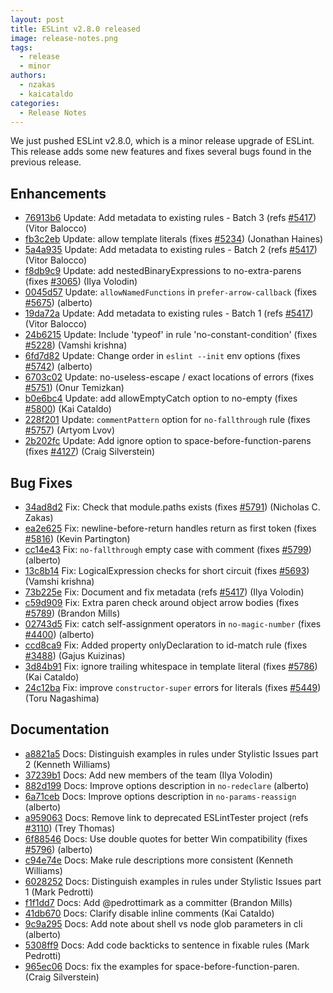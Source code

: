 ```yaml
---
layout: post
title: ESLint v2.8.0 released
image: release-notes.png
tags:
  - release
  - minor
authors:
  - nzakas
  - kaicataldo
categories:
  - Release Notes
---
```


We just pushed ESLint v2.8.0, which is a minor release upgrade of ESLint. This release adds some new features and fixes several bugs found in the previous release.








## Enhancements


* [76913b6](https://github.com/eslint/eslint/commit/76913b6) Update: Add metadata to existing rules - Batch 3 (refs [#5417](https://github.com/eslint/eslint/issues/5417)) (Vitor Balocco)
* [fb3c2eb](https://github.com/eslint/eslint/commit/fb3c2eb) Update: allow template literals (fixes [#5234](https://github.com/eslint/eslint/issues/5234)) (Jonathan Haines)
* [5a4a935](https://github.com/eslint/eslint/commit/5a4a935) Update: Add metadata to existing rules - Batch 2 (refs [#5417](https://github.com/eslint/eslint/issues/5417)) (Vitor Balocco)
* [f8db9c9](https://github.com/eslint/eslint/commit/f8db9c9) Update: add nestedBinaryExpressions to no-extra-parens (fixes [#3065](https://github.com/eslint/eslint/issues/3065)) (Ilya Volodin)
* [0045d57](https://github.com/eslint/eslint/commit/0045d57) Update: `allowNamedFunctions` in `prefer-arrow-callback` (fixes [#5675](https://github.com/eslint/eslint/issues/5675)) (alberto)
* [19da72a](https://github.com/eslint/eslint/commit/19da72a) Update: Add metadata to existing rules - Batch 1 (refs [#5417](https://github.com/eslint/eslint/issues/5417)) (Vitor Balocco)
* [24b6215](https://github.com/eslint/eslint/commit/24b6215) Update: Include 'typeof' in rule 'no-constant-condition' (fixes [#5228](https://github.com/eslint/eslint/issues/5228)) (Vamshi krishna)
* [6fd7d82](https://github.com/eslint/eslint/commit/6fd7d82) Update: Change order in `eslint --init` env options (fixes [#5742](https://github.com/eslint/eslint/issues/5742)) (alberto)
* [6703c02](https://github.com/eslint/eslint/commit/6703c02) Update: no-useless-escape / exact locations of errors (fixes [#5751](https://github.com/eslint/eslint/issues/5751)) (Onur Temizkan)
* [b0e6bc4](https://github.com/eslint/eslint/commit/b0e6bc4) Update: add allowEmptyCatch option to no-empty (fixes [#5800](https://github.com/eslint/eslint/issues/5800)) (Kai Cataldo)
* [228f201](https://github.com/eslint/eslint/commit/228f201) Update: `commentPattern` option for `no-fallthrough` rule (fixes [#5757](https://github.com/eslint/eslint/issues/5757)) (Artyom Lvov)
* [2b202fc](https://github.com/eslint/eslint/commit/2b202fc) Update: Add ignore option to space-before-function-parens (fixes [#4127](https://github.com/eslint/eslint/issues/4127)) (Craig Silverstein)




## Bug Fixes


* [34ad8d2](https://github.com/eslint/eslint/commit/34ad8d2) Fix: Check that module.paths exists (fixes [#5791](https://github.com/eslint/eslint/issues/5791)) (Nicholas C. Zakas)
* [ea2e625](https://github.com/eslint/eslint/commit/ea2e625) Fix: newline-before-return handles return as first token (fixes [#5816](https://github.com/eslint/eslint/issues/5816)) (Kevin Partington)
* [cc14e43](https://github.com/eslint/eslint/commit/cc14e43) Fix: `no-fallthrough` empty case with comment (fixes [#5799](https://github.com/eslint/eslint/issues/5799)) (alberto)
* [13c8b14](https://github.com/eslint/eslint/commit/13c8b14) Fix: LogicalExpression checks for short circuit (fixes [#5693](https://github.com/eslint/eslint/issues/5693)) (Vamshi krishna)
* [73b225e](https://github.com/eslint/eslint/commit/73b225e) Fix: Document and fix metadata (refs [#5417](https://github.com/eslint/eslint/issues/5417)) (Ilya Volodin)
* [c59d909](https://github.com/eslint/eslint/commit/c59d909) Fix: Extra paren check around object arrow bodies (fixes [#5789](https://github.com/eslint/eslint/issues/5789)) (Brandon Mills)
* [02743d5](https://github.com/eslint/eslint/commit/02743d5) Fix: catch self-assignment operators in `no-magic-number` (fixes [#4400](https://github.com/eslint/eslint/issues/4400)) (alberto)
* [ccd8ca9](https://github.com/eslint/eslint/commit/ccd8ca9) Fix: Added property onlyDeclaration to id-match rule (fixes [#3488](https://github.com/eslint/eslint/issues/3488)) (Gajus Kuizinas)
* [3d84b91](https://github.com/eslint/eslint/commit/3d84b91) Fix: ignore trailing whitespace in template literal (fixes [#5786](https://github.com/eslint/eslint/issues/5786)) (Kai Cataldo)
* [24c12ba](https://github.com/eslint/eslint/commit/24c12ba) Fix: improve `constructor-super` errors for literals (fixes [#5449](https://github.com/eslint/eslint/issues/5449)) (Toru Nagashima)




## Documentation


* [a8821a5](https://github.com/eslint/eslint/commit/a8821a5) Docs: Distinguish examples in rules under Stylistic Issues part 2 (Kenneth Williams)
* [37239b1](https://github.com/eslint/eslint/commit/37239b1) Docs: Add new members of the team (Ilya Volodin)
* [882d199](https://github.com/eslint/eslint/commit/882d199) Docs: Improve options description in `no-redeclare` (alberto)
* [6a71ceb](https://github.com/eslint/eslint/commit/6a71ceb) Docs: Improve options description in `no-params-reassign` (alberto)
* [a959063](https://github.com/eslint/eslint/commit/a959063) Docs: Remove link to deprecated ESLintTester project (refs [#3110](https://github.com/eslint/eslint/issues/3110)) (Trey Thomas)
* [6f88546](https://github.com/eslint/eslint/commit/6f88546) Docs: Use double quotes for better Win compatibility (fixes [#5796](https://github.com/eslint/eslint/issues/5796)) (alberto)
* [c94e74e](https://github.com/eslint/eslint/commit/c94e74e) Docs: Make rule descriptions more consistent (Kenneth Williams)
* [6028252](https://github.com/eslint/eslint/commit/6028252) Docs: Distinguish examples in rules under Stylistic Issues part 1 (Mark Pedrotti)
* [f1f1dd7](https://github.com/eslint/eslint/commit/f1f1dd7) Docs: Add @pedrottimark as a committer (Brandon Mills)
* [41db670](https://github.com/eslint/eslint/commit/41db670) Docs: Clarify disable inline comments (Kai Cataldo)
* [9c9a295](https://github.com/eslint/eslint/commit/9c9a295) Docs: Add note about shell vs node glob parameters in cli (alberto)
* [5308ff9](https://github.com/eslint/eslint/commit/5308ff9) Docs: Add code backticks to sentence in fixable rules (Mark Pedrotti)
* [965ec06](https://github.com/eslint/eslint/commit/965ec06) Docs: fix the examples for space-before-function-paren. (Craig Silverstein)
